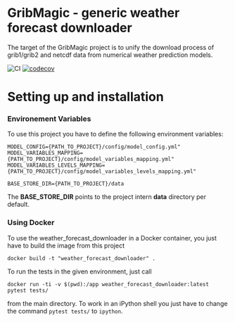 # GribMagic - generic weather forecast downloader 

The target of the GribMagic project is to unify the download process of grib1/grib2 and netcdf data from numerical weather prediction models.


![CI](https://github.com/earthobservations/python_dwd/workflows/CI/badge.svg?branch=master)
[![codecov](https://codecov.io/gh/earthobservations/python_dwd/branch/master/graph/badge.svg)](https://codecov.io/gh/earthobservations/python_dwd)

# Setting up and installation

### Environement Variables
To use this project you have to define the following environment variables:
```
MODEL_CONFIG={PATH_TO_PROJECT}/config/model_config.yml"
MODEL_VARIABLES_MAPPING={PATH_TO_PROJECT}/config/model_variables_mapping.yml"
MODEL_VARIABLES_LEVELS_MAPPING={PATH_TO_PROJECT}/config/model_variables_levels_mapping.yml"

BASE_STORE_DIR={PATH_TO_PROJECT}/data
```
The **BASE_STORE_DIR** points to the project intern **data** directory per default. 
 

### Using Docker

To use the weather_forecast_downloader in a Docker container, you just have to build the image from this project

```
docker build -t "weather_forecast_downloader" .
```

To run the tests in the given environment, just call 

```
docker run -ti -v $(pwd):/app weather_forecast_downloader:latest pytest tests/
```
from the main directory. To work in an iPython shell you just have to change the command `pytest tests/` to `ipython`.

 
